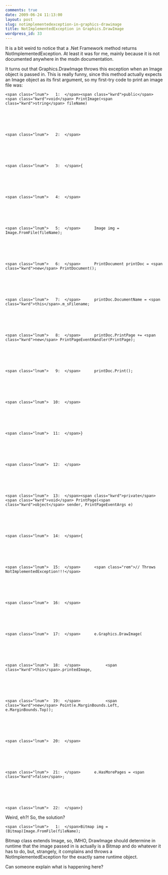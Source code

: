 ```yaml
---
comments: true
date: 2009-06-24 11:13:00
layout: post
slug: notimplementedexception-in-graphics-drawimage
title: NotImplementedException in Graphics.DrawImage
wordpress_id: 33
---
```



It is a bit weird to notice that a .Net Framework method returns NotImplementedException. At least it was for me, mainly because it is not documented anywhere in the msdn documentation.






It turns out that Graphics.DrawImage throws this exception when an Image object is passed in. This is really funny, since this method actually expects an Image object as its first argument, so my first-try code to print an image file was:








    
    
    <span class="lnum">   1:  </span><span class="kwrd">public</span> <span class="kwrd">void</span> PrintImage(<span class="kwrd">string</span> fileName)
    



    
    
    <span class="lnum">   2:  </span> 
    



    
    
    <span class="lnum">   3:  </span>{
    



    
    
    <span class="lnum">   4:  </span> 
    



    
    
    <span class="lnum">   5:  </span>      Image img = Image.FromFile(fileName);
    



    
    
    <span class="lnum">   6:  </span>      PrintDocument printDoc = <span class="kwrd">new</span> PrintDocument();
    



    
    
    <span class="lnum">   7:  </span>      printDoc.DocumentName = <span class="kwrd">this</span>.m_sFilename;
    



    
    
    <span class="lnum">   8:  </span>      printDoc.PrintPage += <span class="kwrd">new</span> PrintPageEventHandler(PrintPage);
    



    
    
    <span class="lnum">   9:  </span>      printDoc.Print();
    



    
    
    <span class="lnum">  10:  </span> 
    



    
    
    <span class="lnum">  11:  </span>}
    



    
    
    <span class="lnum">  12:  </span> 
    



    
    
    <span class="lnum">  13:  </span><span class="kwrd">private</span> <span class="kwrd">void</span> PrintPage(<span class="kwrd">object</span> sender, PrintPageEventArgs e)
    



    
    
    <span class="lnum">  14:  </span>{
    



    
    
    <span class="lnum">  15:  </span>      <span class="rem">// Throws NotImplementedException!!!</span>
    



    
    
    <span class="lnum">  16:  </span> 
    



    
    
    <span class="lnum">  17:  </span>      e.Graphics.DrawImage(
    



    
    
    <span class="lnum">  18:  </span>           <span class="kwrd">this</span>.printedImage,
    



    
    
    <span class="lnum">  19:  </span>           <span class="kwrd">new</span> Point(e.MarginBounds.Left, e.MarginBounds.Top));
    



    
    
    <span class="lnum">  20:  </span> 
    



    
    
    <span class="lnum">  21:  </span>      e.HasMorePages = <span class="kwrd">false</span>;
    



    
    
    <span class="lnum">  22:  </span>}
    








Weird, eh?! So, the solution? 














    
    
    <span class="lnum">   1:  </span>Bitmap img = (Bitmap)Image.FromFile(fileName);
    








Bitmap class extends Image, so, IMHO, DrawImage should determine in runtime that the image passed in is actually is a Bitmap and do whatever it has to do, but, strangely, it complains and throws a NotImplementedException for the exactly same runtime object.






Can someone explain what is happening here?




